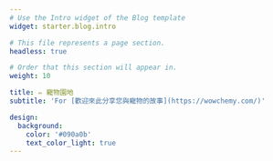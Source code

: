 ```yaml
---
# Use the Intro widget of the Blog template
widget: starter.blog.intro

# This file represents a page section.
headless: true

# Order that this section will appear in.
weight: 10

title: ✏️ 寵物園地
subtitle: 'For [歡迎來此分享您與寵物的故事](https://wowchemy.com/)'

design:
  background:
    color: '#090a0b'
    text_color_light: true
---
```

